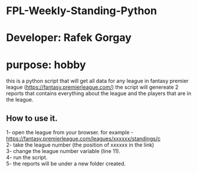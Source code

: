 # FPL-Weekly-Standing-Python
# Developer: Rafek Gorgay
# purpose: hobby

this is a python script that will get all data for any league in fantasy premier league (https://fantasy.premierleague.com/)
the script will genereate 2 reports that contains everything about the league and the players that are in the league.


How to use it.
---------------

1- open the league from your browser. for example - https://fantasy.premierleague.com/leagues/xxxxxx/standings/c <br />
2- take the league number (the position of xxxxxx in the link) <br />
3- change the league number variable (line 11). <br />
4- run the script. <br />
5- the reports will be under a new folder created. <br />
